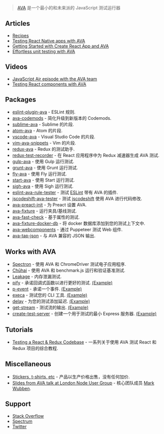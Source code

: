 <div class="github-widget" data-repo="avajs/awesome-ava"></div>
<script async src="https://pagead2.googlesyndication.com/pagead/js/adsbygoogle.js"></script><ins class="adsbygoogle" style="display:block" data-ad-client="ca-pub-6890694312814945" data-ad-slot="5473692530" data-ad-format="auto"  data-full-width-responsive="true"></ins>

> [AVA](https://avajs.dev) 是一个最小的和未来派的 JavaScript 测试运行器



## Articles

- [Recipes](https://github.com/avajs/ava/tree/main/docs/recipes)
- [Testing React Native apps with AVA](https://shift.infinite.red/testing-the-bejeezus-out-of-react-native-apps-with-ava-330f51f8f6c3)
- [Getting Started with Create React App and AVA](https://semaphoreci.com/community/tutorials/getting-started-with-create-react-app-and-ava)
- [Effortless unit testing with AVA](https://wecodetheweb.com/2016/04/19/effortless-unit-testing-with-ava/)

## Videos

- [JavaScript Air episode with the AVA team](http://jsair.io/ava)
- [Testing React components with AVA](https://www.youtube.com/watch?v=RxLW6-3dk5A)

## Packages

- [eslint-plugin-ava](https://github.com/avajs/eslint-plugin-ava) - ESLint 规则.
- [ava-codemods](https://github.com/jamestalmage/ava-codemods) - 简化升级到新版本的 Codemods.
- [sublime-ava](https://github.com/avajs/sublime-ava) - Sublime 的片段.
- [atom-ava](https://github.com/avajs/atom-ava) - Atom 的片段.
- [vscode-ava](https://github.com/samverschueren/vscode-ava) - Visual Studio Code 的片段.
- [vim-ava-snippets](https://github.com/ahmedelgabri/vim-ava-snippets) - Vim 的片段.
- [redux-ava](https://github.com/sotojuan/redux-ava) - Redux 的测试助手.
- [redux-test-recorder](https://github.com/conorhastings/redux-test-recorder) - 在 React 应用程序中为 Redux 减速器生成 AVA 测试.
- [gulp-ava](https://github.com/avajs/gulp-ava) - 使用 Gulp 运行测试.
- [grunt-ava](https://github.com/avajs/grunt-ava) - 使用 Grunt 运行测试.
- [fly-ava](https://github.com/pine/fly-ava) - 使用 Fly 运行测试.
- [start-ava](https://github.com/start-runner/ava) - 使用 Start 运行测试.
- [sigh-ava](https://github.com/unlight/sigh-ava) - 使用 Sigh 运行测试.
- [eslint-ava-rule-tester](https://github.com/jfmengels/eslint-ava-rule-tester) - 测试 [ESLint](https://github.com/eslint/eslint) 带有 AVA 的插件.
- [jscodeshift-ava-tester](https://github.com/jfmengels/jscodeshift-ava-tester) - 测试 [jscodeshift](https://github.com/facebook/jscodeshift) 使用 AVA 进行代码修改.
- [ava-preact-init](https://github.com/avajs/ava-preact-init) - 为 Preact 设置 AVA.
- [ava-fixture](https://github.com/unional/ava-fixture) - 运行夹具/基线测试.
- [ava-fast-check](https://github.com/dubzzz/ava-fast-check) - 基于属性的测试.
- [ava-fixture-docker-db](https://github.com/cdaringe/ava-fixture-docker-db) - 将 docker 数据库添加到您的测试上下文中.
- [ava-webcomponents](https://github.com/Wildhoney/ava-webcomponents) - 通过 Puppeteer 测试 Web 组件.
- [ava-tap-json](https://github.com/yovasx2/ava-tap-json) - 与 AVA 兼容的 JSON 输出.

## Works with AVA

- [Spectron](https://github.com/electron/spectron#with-ava) - 使用 AVA 和 ChromeDriver 测试电子应用程序.
- [Chūhai](https://github.com/Hypercubed/chuhai) - 使用 AVA 和 benchmark.js 运行和验证基准测试.
- [Leakage](https://github.com/andywer/leakage#usage-with-ava--tape) - 内存泄漏测试.
- [pify](https://github.com/sindresorhus/pify) - 承诺回调式函数以进行更好的测试. [(Example)](https://github.com/sindresorhus/registry-url/blob/eb1f0e01722208366c9199b96235fd043ec162ae/test.js#L6)
- [p-event](https://github.com/sindresorhus/p-event) - 承诺一个事件. [(Example)](https://github.com/sindresorhus/gulp-debug/blob/4db5871594742a346d17aa9b34f43c87d4e54934/test.js#L42-L44)
- [execa](https://github.com/sindresorhus/execa) - 测试您的 CLI 工具. [(Example)](https://github.com/sindresorhus/active-win-cli/blob/d01813762b304102d1fee147855481e9f38c8517/test.js#L5-L6)
- [delay](https://github.com/sindresorhus/delay) - 为您的测试添加延迟. [(Example)](https://github.com/sindresorhus/p-queue/blob/a3a5cadefc2b54269f4939bb34e8dc180c3bd800/test.js#L39)
- [get-stream](https://github.com/sindresorhus/get-stream) - 测试流的输出. [(Example)](https://github.com/sindresorhus/ora/blob/4ceeedd51795bb88a8033229d198e70cd8a2aff7/test.js#L33-L35)
- [create-test-server](https://github.com/lukechilds/create-test-server) - 创建一个用于测试的最小 Express 服务器. [(Example)](https://github.com/lukechilds/clone-response/blob/11f5870e4e1b039e2d9a8f1f72d45fd1b9706bf3/test/clone-response.js)

## Tutorials

- [Testing a React & Redux Codebase](http://silvenon.com/testing-react-and-redux/) - 一系列关于使用 AVA 测试 React 和 Redux 项目的综合教程.

## Miscellaneous

- [Stickers, t-shirts, etc](https://www.redbubble.com/people/sindresorhus/works/30330590-ava-logo) - 产品以生产价格出售，没有任何加价.
- [Slides from AVA talk at London Node User Group](https://speakerdeck.com/novemberborn/ava-at-lnug) - 核心团队成员 [Mark Wubben](https://github.com/novemberborn).

## Support

- [Stack Overflow](https://stackoverflow.com/questions/tagged/ava)
- [Spectrum](https://spectrum.chat/ava)
- [Twitter](https://twitter.com/ava__js)
